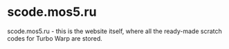 # scode.mos5.ru
scode.mos5.ru - this is the website itself, where all the ready-made scratch codes for Turbo Warp are stored.
